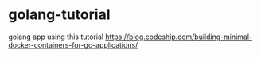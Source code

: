 # golang-tutorial
golang app using this tutorial https://blog.codeship.com/building-minimal-docker-containers-for-go-applications/
